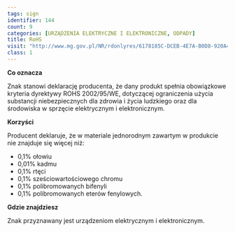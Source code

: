 ```yaml
---
tags: sign
identifier: 144
count: 9
categories: [URZĄDZENIA ELEKTRYCZNE I ELEKTRONICZNE, ODPADY]
title: RoHS
visit: "http://www.mg.gov.pl/NR/rdonlyres/6178185C-DCEB-4E7A-B0D8-920A480D1FEC/53502/200295WE.pdf"
class: 1
---
```

**Co oznacza**

Znak stanowi deklarację producenta, że dany produkt spełnia obowiązkowe kryteria dyrektywy ROHS 2002/95/WE, dotyczącej ograniczenia użycia substancji niebezpiecznych dla zdrowia i życia ludzkiego oraz dla środowiska w sprzęcie elektrycznym i elektronicznym.

**Korzyści**

Producent deklaruje, że w materiale jednorodnym zawartym w produkcie nie znajduje się więcej niż:

- 0,1% ołowiu
- 0,01% kadmu
- 0,1% rtęci
- 0,1% sześciowartościowego chromu
- 0,1% polibromowanych bifenyli
- 0,1% polibromowanych eterów fenylowych.
 

**Gdzie znajdziesz**

Znak przyznawany jest urządzeniom elektrycznym i elektronicznym.
